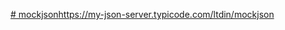 [# mockjson](https://my-json-server.typicode.com/ltdin/mockjson)https://my-json-server.typicode.com/ltdin/mockjson

